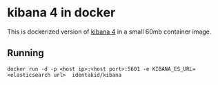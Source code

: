 # kibana 4 in docker

This is dockerized version of [kibana 4](https://github.com/elasticsearch/kibana)
in a small 60mb container image.

## Running

```
docker run -d -p <host ip>:<host port>:5601 -e KIBANA_ES_URL=<elasticsearch url>  identakid/kibana
```
